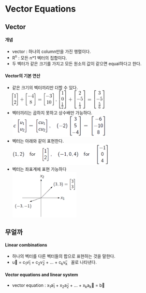 # Vector Equations
## Vector
#### 개념
* vector : 하나의 column만을 가진 행렬이다.
* R<sup>n</sup> : 모든 n*1 벡터의 집합이다.
* 두 벡터가 같은 크기를 가지고 모든 원소의 값이 같으면 equal하다고 한다.
#### Vector의 기본 연산
* 같은 크기의 벡터끼리만 더할 수 있다.  
<img src="https://github.com/kaonmir/Linear-algebra/blob/master/Image/03/Vector%20Addition.png" height=60> </img>
* 벡터끼리는 곱하지 못하고 상수배만 가능하다.  
<img src="https://github.com/kaonmir/Linear-algebra/blob/master/Image/03/Scalar%20Multiplication.png" height=70> </img>
* 벡터는 아래와 같이 표현한다.  
<img src="https://github.com/kaonmir/Linear-algebra/blob/master/Image/03/Vector%20Notation.png" height=70> </img>
* 벡터는 좌표계에 표현 가능하다  
<img src="https://github.com/kaonmir/Linear-algebra/blob/master/Image/03/Vector%20Coordinate.png" height=150> </img>

## 무얼까
#### Linear combinations
* 하나의 벡터를 다른 벡터들의 합으로 표현하는 것을 말한다.
* u&#8407; = c<sub>1</sub>v<sub>1</sub>&#8407; + c<sub>2</sub>v<sub>2</sub>&#8407; + ... + c<sub>k</sub>v<sub>k</sub>&#8407; &nbsp; 꼴로 나타낸다.
#### Vector equations and linear system
* vector equation : x<sub>1</sub>a<sub>1</sub>&#8407; + x<sub>2</sub>a<sub>2</sub>&#8407; + ... + x<sub>k</sub>a<sub>k</sub>&#8407; = b&#8407;
